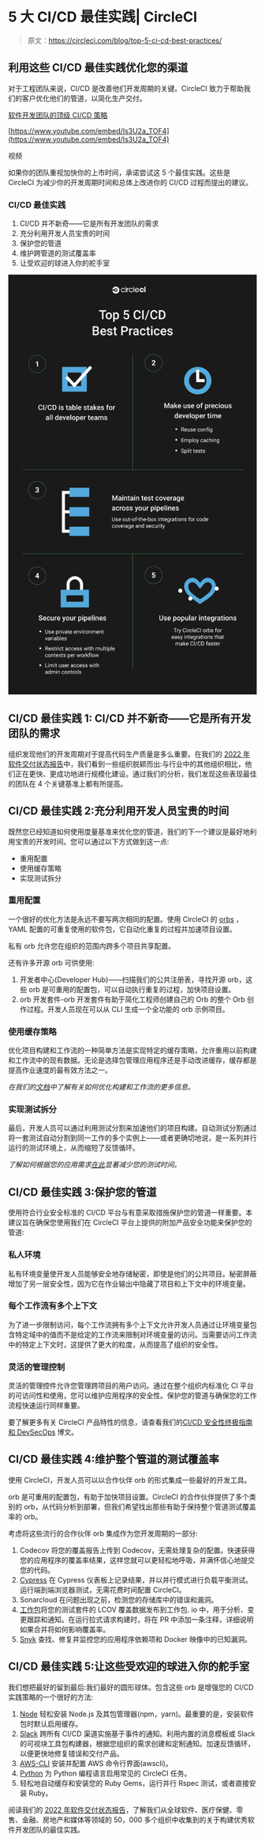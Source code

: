 # 5 大 CI/CD 最佳实践| CircleCI

> 原文：<https://circleci.com/blog/top-5-ci-cd-best-practices/>

## 利用这些 CI/CD 最佳实践优化您的渠道

对于工程团队来说，CI/CD 是改善他们开发周期的关键。CircleCI 致力于帮助我们的客户优化他们的管道，以简化生产交付。

[软件开发团队的顶级 CI/CD 策略](https://youtu.be/Is3U2a_TOF4)

[https://www.youtube.com/embed/Is3U2a_TOF4](https://www.youtube.com/embed/Is3U2a_TOF4)

视频

如果你的团队重视加快你的上市时间，承诺尝试这 5 个最佳实践。这些是 CircleCI 为减少你的开发周期时间和总体上改进你的 CI/CD 过程而提出的建议。

### CI/CD 最佳实践

1.  CI/CD 并不新奇——它是所有开发团队的需求
2.  充分利用开发人员宝贵的时间
3.  保护您的管道
4.  维护跨管道的测试覆盖率
5.  让受欢迎的球进入你的舵手室

![CI/CD best practices](img/692b05d58751f93c4431afc6a0378c6c.png)

## CI/CD 最佳实践 1: CI/CD 并不新奇——它是所有开发团队的需求

组织发现他们的开发周期对于提高代码生产质量是多么重要。在我们的 [2022 年软件交付状态报告](https://circleci.com/resources/2022-state-of-software-delivery/)中，我们看到一些组织脱颖而出:与行业中的其他组织相比，他们正在更快、更成功地进行规模化建设。通过我们的分析，我们发现这些表现最佳的团队在 4 个关键基准上都有所提高。

## CI/CD 最佳实践 2:充分利用开发人员宝贵的时间

既然您已经知道如何使用度量基准来优化您的管道，我们的下一个建议是最好地利用宝贵的开发时间。您可以通过以下方式做到这一点:

*   重用配置
*   使用缓存策略
*   实现测试拆分

### 重用配置

一个很好的优化方法是永远不要写两次相同的配置。使用 CircleCI 的 [orbs](https://circleci.com/orbs/) ，YAML 配置的可重复使用的软件包，它自动化重复的过程并加速项目设置。

私有 orb 允许您在组织的范围内跨多个项目共享配置。

还有许多开源 orb 可供使用:

1.  开发者中心(Developer Hub)——扫描我们的公共注册表，寻找开源 orb，这些 orb 是可重用的配置包，可以自动执行重复的过程，加快项目设置。
2.  orb 开发套件-orb 开发套件有助于简化工程师创建自己的 Orb 的整个 Orb 创作过程。开发人员现在可以从 CLI 生成一个全功能的 orb 示例项目。

### 使用缓存策略

优化项目构建和工作流的一种简单方法是实现特定的缓存策略，允许重用以前构建和工作流中的现有数据。无论是选择包管理应用程序还是手动改进缓存，缓存都是提高作业速度的最有效方法之一。

*在我们的[文档](https://circleci.com/docs/optimization-cookbook/#using-caching-to-optimize-builds-and-workflows)中了解有关如何优化构建和工作流的更多信息。*

### 实现测试拆分

最后，开发人员可以通过利用测试分割来加速他们的项目构建。自动测试分割通过将一套测试自动分割到同一工作的多个实例上——或者更确切地说，是一系列并行运行的测试环境上，从而缩短了反馈循环。

*了解如何根据您的应用需求[在此](https://circleci.com/docs/optimization-cookbook/#test-splitting-to-speed-up-pipelines)显著减少您的测试时间。*

## CI/CD 最佳实践 3:保护您的管道

使用符合行业安全标准的 CI/CD 平台与有意采取措施保护您的管道一样重要。本建议旨在确保您使用我们在 CircleCI 平台上提供的附加产品安全功能来保护您的管道:

### 私人环境

私有环境变量使开发人员能够安全地存储秘密，即使是他们的公共项目。秘密屏蔽增加了另一层安全性，因为它在作业输出中隐藏了项目和上下文中的环境变量。

### 每个工作流有多个上下文

为了进一步限制访问，每个工作流拥有多个上下文允许开发人员通过让环境变量包含特定域中的值而不是给定的工作流来限制对环境变量的访问。当需要访问工作流中的特定上下文时，这提供了更大的粒度，从而提高了组织的安全性。

### 灵活的管理控制

灵活的管理控件允许您管理跨项目的用户访问。通过在整个组织内标准化 CI 平台的可访问性和使用，您可以维护应用程序的安全性。保护您的管道与确保您的工作流程快速运行同样重要。

要了解更多有关 CircleCI 产品特性的信息，请查看我们的[CI/CD 安全性终极指南和 DevSecOps](https://circleci.com/blog/security-best-practices-for-ci-cd/) 博文。

## CI/CD 最佳实践 4:维护整个管道的测试覆盖率

使用 CircleCI，开发人员可以以合作伙伴 orb 的形式集成一些最好的开发工具。

orb 是可重用的配置包，有助于加快项目设置。CircleCI 的合作伙伴提供了多个类别的 orb，从代码分析到部署，但我们希望找出那些有助于保持整个管道测试覆盖率的 orb。

考虑将这些流行的合作伙伴 orb 集成作为您开发周期的一部分:

1.  Codecov 将您的覆盖报告上传到 Codecov，无需处理复杂的配置。快速获得您的应用程序的覆盖率结果，这样您就可以更轻松地呼吸，并满怀信心地提交您的代码。
2.  [Cypress](https://circleci.com/developer/orbs/orb/cypress-io/cypress) 在 Cypress 仪表板上记录结果，并以并行模式进行负载平衡测试。运行端到端浏览器测试，无需花费时间配置 CircleCI。
3.  Sonarcloud 在问题出现之前，检测您的存储库中的错误和漏洞。
4.  [工作包](https://circleci.com/developer/orbs/orb/coveralls/coveralls)将您的测试套件的 LCOV 覆盖数据发布到工作包. io 中，用于分析、变更跟踪和通知。在运行拉式请求构建时，将在 PR 中添加一条注释，详细说明如果合并将如何影响覆盖率。
5.  [Snyk](https://circleci.com/developer/orbs/orb/snyk/snyk) 查找、修复并监控您的应用程序依赖项和 Docker 映像中的已知漏洞。

## CI/CD 最佳实践 5:让这些受欢迎的球进入你的舵手室

我们想把最好的留到最后:我们最好的圆形球体。包含这些 orb 是增强您的 CI/CD 实践策略的一个很好的方法:

1.  [Node](https://circleci.com/developer/orbs/orb/circleci/node) 轻松安装 Node.js 及其包管理器(npm，yarn)。最重要的是，安装软件包时默认启用缓存。
2.  [Slack](https://circleci.com/developer/orbs/orb/circleci/slack) 跨所有 CI/CD 渠道实施基于事件的通知。利用内置的消息模板或 Slack 的可视块工具包构建器，根据您组织的需求创建和定制通知。加速反馈循环，以便更快地修复错误和交付产品。
3.  [AWS-CLI](https://circleci.com/developer/orbs/orb/circleci/aws-cli) 安装并配置 AWS 命令行界面(awscli)。
4.  [Python](https://circleci.com/developer/orbs/orb/circleci/python) 为 Python 编程语言启用常见的 CircleCI 任务。
5.  轻松地自动缓存和安装您的 Ruby Gems，运行并行 Rspec 测试，或者直接安装 Ruby。

阅读我们的 [2022 年软件交付状态报告](https://circleci.com/resources/2022-state-of-software-delivery/)，了解我们从全球软件、医疗保健、零售、金融、房地产和媒体等领域的 50，000 多个组织中收集到的关于构建优秀软件开发团队的最佳实践。